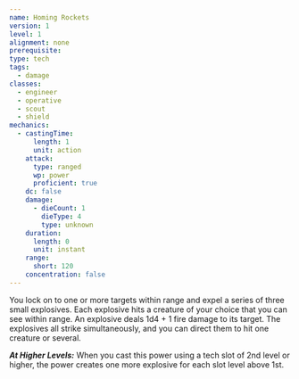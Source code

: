 ```yaml
---
name: Homing Rockets
version: 1
level: 1
alignment: none
prerequisite: 
type: tech
tags:
  - damage
classes:
  - engineer
  - operative
  - scout
  - shield
mechanics:
  - castingTime:
      length: 1
      unit: action
    attack:
      type: ranged
      wp: power
      proficient: true
    dc: false
    damage:
      - dieCount: 1
        dieType: 4
        type: unknown
    duration:
      length: 0
      unit: instant
    range:
      short: 120
    concentration: false
---
```

You lock on to one or more targets within range and expel a series of three small explosives. Each explosive hits a creature of your choice that you can see within range. An explosive deals 1d4 + 1 fire damage to its target. The explosives all strike simultaneously, and you can direct them to hit one creature or several.

***__At Higher Levels__:*** When you cast this power using a tech slot of 2nd level or higher, the power creates one more explosive for each slot level above 1st.
    